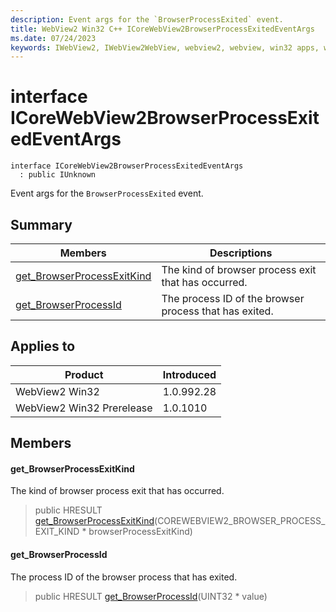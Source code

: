 ```yaml
---
description: Event args for the `BrowserProcessExited` event.
title: WebView2 Win32 C++ ICoreWebView2BrowserProcessExitedEventArgs
ms.date: 07/24/2023
keywords: IWebView2, IWebView2WebView, webview2, webview, win32 apps, win32, edge, ICoreWebView2, ICoreWebView2Controller, browser control, edge html, ICoreWebView2BrowserProcessExitedEventArgs
---
```


# interface ICoreWebView2BrowserProcessExitedEventArgs

```
interface ICoreWebView2BrowserProcessExitedEventArgs
  : public IUnknown
```

Event args for the `BrowserProcessExited` event.

## Summary

 Members                        | Descriptions
--------------------------------|---------------------------------------------
[get_BrowserProcessExitKind](#get_browserprocessexitkind) | The kind of browser process exit that has occurred.
[get_BrowserProcessId](#get_browserprocessid) | The process ID of the browser process that has exited.

## Applies to

Product                         | Introduced
--------------------------------|---------------------------------------------
WebView2 Win32            |    1.0.992.28
WebView2 Win32 Prerelease |    1.0.1010

## Members

#### get_BrowserProcessExitKind

The kind of browser process exit that has occurred.

> public HRESULT [get_BrowserProcessExitKind](#get_browserprocessexitkind)(COREWEBVIEW2_BROWSER_PROCESS_EXIT_KIND * browserProcessExitKind)

#### get_BrowserProcessId

The process ID of the browser process that has exited.

> public HRESULT [get_BrowserProcessId](#get_browserprocessid)(UINT32 * value)

